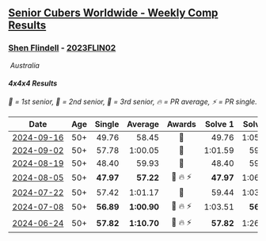 <style>table {white-space: nowrap;}</style>
<link rel="stylesheet" type="text/css" href="/scw-comp/css/flags.css" />

## [Senior Cubers Worldwide - Weekly Comp Results](/scw-comp/results/)
### [Shen Flindell](README.md) - [2023FLIN02](https://www.worldcubeassociation.org/persons/2023FLIN02?event=444)

<i class="flag flag-AU" />&nbsp;Australia

#### 4x4x4 Results

<span style="white-space: nowrap;">🥇 = 1st senior</span>, <span style="white-space: nowrap;">🥈 = 2nd senior</span>, <span style="white-space: nowrap;">🥉 = 3rd senior</span>, <span style="white-space: nowrap;">🔥 = PR average</span>, <span style="white-space: nowrap;">⚡ = PR single</span>.

| Date | Age | Single | Average | Awards | Solve 1 | Solve 2 | Solve 3 | Solve 4 | Solve 5 | Video |
| :--: | :--: | --: | --: | :--: | --: | --: | --: | --: | --: | :-- |
| [2024-09-16](../../results/2024-09-16/444.md) | 50+ | 49.76 | 58.45 | 🥈 | 49.76 | 1:05.39 | 1:04.31 | 57.57 | 53.48 | [Desktop](https://www.facebook.com/745394767/videos/1540273004040855) / [Mobile](https://m.facebook.com/745394767/videos/1540273004040855) |
| [2024-09-02](../../results/2024-09-02/444.md) | 50+ | 57.78 | 1:00.05 | 🥈 | 1:01.59 | 59.45 | 57.78 | 59.12 | 1:03.24 | [Desktop](https://www.facebook.com/745394767/videos/1630268831699758) / [Mobile](https://m.facebook.com/745394767/videos/1630268831699758) |
| [2024-08-19](../../results/2024-08-19/444.md) | 50+ | 48.40 | 59.93 | 🥈 | 48.40 | 59.86 | 58.37 | 1:01.56 | 1:08.53 | [Desktop](https://www.facebook.com/745394767/videos/861980505482900) / [Mobile](https://m.facebook.com/745394767/videos/861980505482900) |
| [2024-08-05](../../results/2024-08-05/444.md) | 50+ | **47.97** | **57.22** | 🥈 🔥 ⚡ | **47.97** | 1:06.56 | 59.28 | 57.13 | 55.24 | [Desktop](https://www.facebook.com/745394767/videos/1059214845541865) / [Mobile](https://m.facebook.com/745394767/videos/1059214845541865) |
| [2024-07-22](../../results/2024-07-22/444.md) | 50+ | 57.42 | 1:01.17 | 🥈 | 59.44 | 1:03.70 | 1:21.39 | 57.42 | 1:00.37 | [Desktop](https://www.facebook.com/events/785148847162745/permalink/790744909936472) / [Mobile](https://m.facebook.com/events/785148847162745?view=permalink&id=790744909936472) |
| [2024-07-08](../../results/2024-07-08/444.md) | 50+ | **56.89** | **1:00.90** | 🥈 🔥 ⚡ | 1:03.51 | **56.89** | 1:00.82 | 1:04.01 | 58.36 | [Desktop](https://www.facebook.com/745394767/videos/458031110491139) / [Mobile](https://m.facebook.com/745394767/videos/458031110491139) |
| [2024-06-24](../../results/2024-06-24/444.md) | 50+ | **57.82** | **1:10.70** | 🥉 🔥 ⚡ | **57.82** | 1:26.09 | 59.11 | 1:11.42 | 1:21.56 | [Desktop](https://www.facebook.com/745394767/videos/1169371024326806) / [Mobile](https://m.facebook.com/745394767/videos/1169371024326806) |


<!-- Global site tag (gtag.js) - Google Analytics -->
<script async src="https://www.googletagmanager.com/gtag/js?id=UA-86348435-3"></script>
<script>window.dataLayer = window.dataLayer || []; function gtag() {dataLayer.push(arguments);} gtag('js', new Date()); gtag('config', 'UA-86348435-3');</script>
